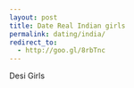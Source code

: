 ```yaml
---
layout: post
title: Date Real Indian girls
permalink: dating/india/
redirect_to:
  - http://goo.gl/8rbTnc
---
```


Desi Girls
